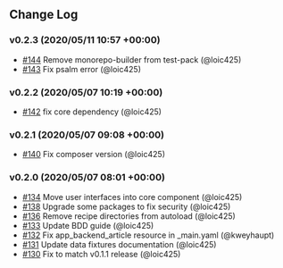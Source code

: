 ## Change Log

### v0.2.3 (2020/05/11 10:57 +00:00)
- [#144](https://github.com/Monofony/Monofony/pull/144) Remove monorepo-builder from test-pack (@loic425)
- [#143](https://github.com/Monofony/Monofony/pull/143) Fix psalm error (@loic425)

### v0.2.2 (2020/05/07 10:19 +00:00)
- [#142](https://github.com/Monofony/Monofony/pull/142) fix core dependency (@loic425)

### v0.2.1 (2020/05/07 09:08 +00:00)
- [#140](https://github.com/Monofony/Monofony/pull/140) Fix composer version (@loic425)

### v0.2.0 (2020/05/07 08:01 +00:00)
- [#134](https://github.com/Monofony/Monofony/pull/134) Move user interfaces into core component (@loic425)
- [#138](https://github.com/Monofony/Monofony/pull/138) Upgrade some packages to fix security (@loic425)
- [#136](https://github.com/Monofony/Monofony/pull/136) Remove recipe directories from autoload (@loic425)
- [#133](https://github.com/Monofony/Monofony/pull/133) Update BDD guide (@loic425)
- [#132](https://github.com/Monofony/Monofony/pull/132) Fix app_backend_article resource in _main.yaml (@kweyhaupt)
- [#131](https://github.com/Monofony/Monofony/pull/131) Update data fixtures documentation (@loic425)
- [#130](https://github.com/Monofony/Monofony/pull/130) Fix to match v0.1.1 release (@loic425)
